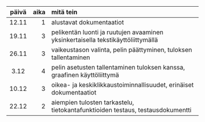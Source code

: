 päivä | aika | mitä tein
:----:|-----:|:---------
12.11 | 1    | alustavat dokumentaatiot
19.11 | 3    | pelikentän luonti ja ruutujen avaaminen yksinkertaisella tekstikäyttöliittymällä
26.11 | 3    | vaikeustason valinta, pelin päättyminen, tuloksen tallentaminen
3.12  | 4    | pelin asetusten tallentaminen tuloksen kanssa, graafinen käyttöliittymä
10.12 | 3    | oikea- ja keskiklikkaustoiminnallisuudet, erinäiset dokumentaatiot
22.12 | 2    | aiempien tulosten tarkastelu, tietokantafunktioiden testaus, testausdokumentti
